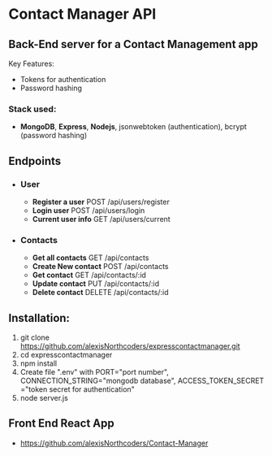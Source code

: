 # Contact Manager API
## Back-End server for a Contact Management app

Key Features:
- Tokens for authentication
- Password hashing

### Stack used:
- **MongoDB**, **Express**, **Nodejs**, jsonwebtoken (authentication), bcrypt (password hashing)



## Endpoints
- ### User
    - **Register a user**   POST /api/users/register
    - **Login user**        POST /api/users/login
    - **Current user info** GET /api/users/current
- ### Contacts
    - **Get all contacts** GET /api/contacts
    - **Create New contact** POST /api/contacts
    - **Get contact** GET /api/contacts/:id
    - **Update contact** PUT /api/contacts/:id
    - **Delete contact** DELETE /api/contacts/:id
    
## Installation:
1. git clone https://github.com/alexisNorthcoders/expresscontactmanager.git
2. cd expresscontactmanager
3. npm install
4. Create file ".env" with PORT="port number", CONNECTION_STRING="mongodb database", ACCESS_TOKEN_SECRET ="token secret for authentication"
5. node server.js


## Front End React App
- https://github.com/alexisNorthcoders/Contact-Manager

